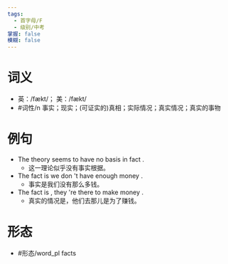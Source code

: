 ```yaml
---
tags:
  - 首字母/F
  - 级别/中考
掌握: false
模糊: false
---
```

# 词义
- 英：/fækt/； 美：/fækt/
- #词性/n  事实；现实；(可证实的)真相；实际情况；真实情况；真实的事物
# 例句
- The theory seems to have no basis in fact .
	- 这一理论似乎没有事实根据。
- The fact is we don 't have enough money .
	- 事实是我们没有那么多钱。
- The fact is , they 're there to make money .
	- 真实的情况是，他们去那儿是为了赚钱。
# 形态
- #形态/word_pl facts
